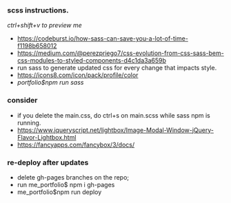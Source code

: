 ### scss instructions.

_ctrl+shift+v to preview me_

- https://codeburst.io/how-sass-can-save-you-a-lot-of-time-f1198b658012
- https://medium.com/@perezpriego7/css-evolution-from-css-sass-bem-css-modules-to-styled-components-d4c1da3a659b
- run sass to generate updated css for every change that impacts style.
- https://icons8.com/icon/pack/profile/color
- _portfolio\$npm run sass_

### consider

- if you delete the main.css, do ctrl+s on main.scss while sass npm is running.
- https://www.jqueryscript.net/lightbox/Image-Modal-Window-jQuery-Flavor-Lightbox.html
- https://fancyapps.com/fancybox/3/docs/

### re-deploy after updates

- delete gh-pages branches on the repo;
- run me_portfolio\$ npm i gh-pages
- me_portfolio\$npm run deploy
